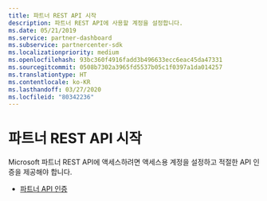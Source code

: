 ```yaml
---
title: 파트너 REST API 시작
description: 파트너 REST API에 사용할 계정을 설정합니다.
ms.date: 05/21/2019
ms.service: partner-dashboard
ms.subservice: partnercenter-sdk
ms.localizationpriority: medium
ms.openlocfilehash: 93bc360f4916fadd3b496633ecc6eac45da47331
ms.sourcegitcommit: 0508b7302a3965fd5537b05c1f0397a1da014257
ms.translationtype: HT
ms.contentlocale: ko-KR
ms.lasthandoff: 03/27/2020
ms.locfileid: "80342236"
---
```

# <a name="get-started-with-the-partner-rest-api"></a>파트너 REST API 시작

Microsoft 파트너 REST API에 액세스하려면 액세스용 계정을 설정하고 적절한 API 인증을 제공해야 합니다.

* [파트너 API 인증](api-authentication.md)
